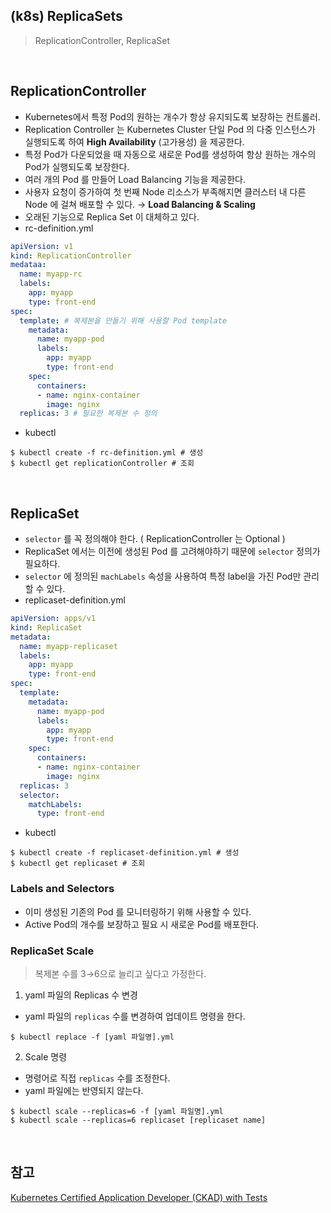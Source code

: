 ## (k8s) ReplicaSets
>  ReplicationController, ReplicaSet

<br>

## ReplicationController
- Kubernetes에서 특정 Pod의 원하는 개수가 항상 유지되도록 보장하는 컨트롤러.
- Replication Controller 는 Kubernetes Cluster 단일 Pod 의 다중 인스턴스가 실행되도록 하여 **High Availability** (고가용성) 을 제공한다. 
- 특정 Pod가 다운되었을 때 자동으로 새로운 Pod를 생성하여 항상 원하는 개수의 Pod가 실행되도록 보장한다.
- 여러 개의 Pod 를 만들어 Load Balancing 기능을 제공한다. 
- 사용자 요청이 증가하여 첫 번째 Node 리소스가 부족해지면 클러스터 내 다른 Node 에 걸쳐 배포할 수 있다. → **Load Balancing & Scaling**
- 오래된 기능으로 Replica Set 이 대체하고 있다.
- rc-definition.yml 
```yml
apiVersion: v1
kind: ReplicationController
medataa:
  name: myapp-rc
  labels:
    app: myapp
    type: front-end
spec:
  template: # 복제본을 만들기 위해 사용할 Pod template
    metadata:
      name: myapp-pod
      labels:
        app: myapp
        type: front-end
    spec:
      containers:
      - name: nginx-container
        image: nginx
  replicas: 3 # 필요한 복제본 수 정의
```
- kubectl
```shell
$ kubectl create -f rc-definition.yml # 생성
$ kubectl get replicationController # 조회
```

<br>

## ReplicaSet
- `selector` 를 꼭 정의해야 한다. ( ReplicationController 는 Optional )
- ReplicaSet 에서는 이전에 생성된 Pod 를 고려해야하기 때문에 `selector` 정의가 필요하다. 
- `selector` 에 정의된 `machLabels` 속성을 사용하여 특정 label을 가진 Pod만 관리할 수 있다. 
- replicaset-definition.yml
```yaml
apiVersion: apps/v1
kind: ReplicaSet
metadata:
  name: myapp-replicaset
  labels:
    app: myapp
    type: front-end
spec:
  template:
    metadata:
      name: myapp-pod
      labels:
        app: myapp
        type: front-end
    spec:
      containers:
      - name: nginx-container
        image: nginx
  replicas: 3
  selector:
    matchLabels:
      type: front-end
```
- kubectl
```shell
$ kubectl create -f replicaset-definition.yml # 생성
$ kubectl get replicaset # 조회
```

### Labels and Selectors
- 이미 생성된 기존의 Pod 를 모니터링하기 위해 사용할 수 있다. 
- Active Pod의 개수를 보장하고 필요 시 새로운 Pod를 배포한다. 

### ReplicaSet Scale
> 복제본 수를 3→6으로 늘리고 싶다고 가정한다.

1. yaml 파일의 Replicas 수 변경
- yaml 파일의 `replicas` 수를 변경하여 업데이트 명령을 한다.
```shell
$ kubectl replace -f [yaml 파일명].yml
```

2. Scale 명령
- 명령어로 직접 `replicas` 수를 조정한다.
- yaml 파일에는 반영되지 않는다. 
```shell
$ kubectl scale --replicas=6 -f [yaml 파일명].yml 
$ kubectl scale --replicas=6 replicaset [replicaset name]
```

<br>

## 참고
[Kubernetes Certified Application Developer (CKAD) with Tests](https://www.udemy.com/share/1013BQ3@FHcQPh5fdtPOTP1ZXYZVcotPtN9ZvIN1IS37fa49ax7L0Kti3Q1cVKrL8WjJxV0YjA==/)